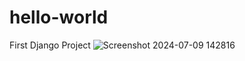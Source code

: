 # hello-world
First Django Project
![Screenshot 2024-07-09 142816](https://github.com/thesumedh/hello-world/assets/118736444/e9c4d616-36be-4584-b0e2-6d5bc79ea96c)
